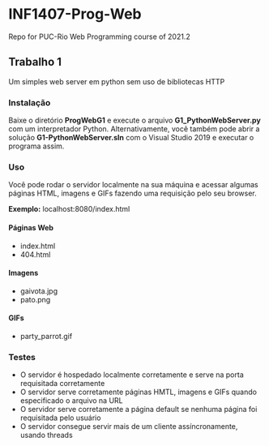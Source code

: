 # INF1407-Prog-Web
Repo for PUC-Rio Web Programming course of 2021.2

## Trabalho 1
Um simples web server em python sem uso de bibliotecas HTTP
### Instalação
Baixe o diretório **ProgWebG1** e execute o arquivo **G1_PythonWebServer.py** com um interpretador Python. Alternativamente, você também pode abrir a solução **G1-PythonWebServer.sln** com o Visual Studio 2019 e executar o programa assim.
### Uso
Você pode rodar o servidor localmente na sua máquina e acessar algumas páginas HTML, imagens e GIFs fazendo uma requisição pelo seu browser.

**Exemplo:** localhost:8080/index.html
#### Páginas Web
* index.html
* 404.html
#### Imagens
* gaivota.jpg
* pato.png
#### GIFs
* party_parrot.gif

### Testes
* O servidor é hospedado localmente corretamente e serve na porta requisitada corretamente
* O servidor serve corretamente páginas HMTL, imagens e GIFs quando especificado o arquivo na URL
* O servidor serve corretamente a página default se nenhuma página foi requisitada pelo usuário
* O servidor consegue servir mais de um cliente assíncronamente, usando threads
